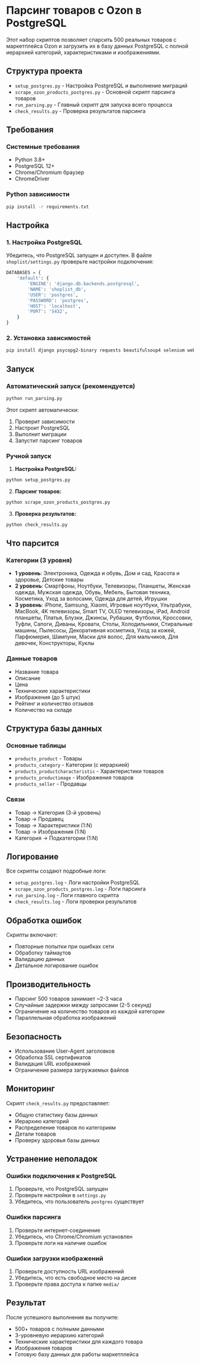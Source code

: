 # Парсинг товаров с Ozon в PostgreSQL

Этот набор скриптов позволяет спарсить 500 реальных товаров с маркетплейса Ozon и загрузить их в базу данных PostgreSQL с полной иерархией категорий, характеристиками и изображениями.

## Структура проекта

- `setup_postgres.py` - Настройка PostgreSQL и выполнение миграций
- `scrape_ozon_products_postgres.py` - Основной скрипт парсинга товаров
- `run_parsing.py` - Главный скрипт для запуска всего процесса
- `check_results.py` - Проверка результатов парсинга

## Требования

### Системные требования
- Python 3.8+
- PostgreSQL 12+
- Chrome/Chromium браузер
- ChromeDriver

### Python зависимости
```bash
pip install -r requirements.txt
```

## Настройка

### 1. Настройка PostgreSQL

Убедитесь, что PostgreSQL запущен и доступен. В файле `shoplist/settings.py` проверьте настройки подключения:

```python
DATABASES = {
    'default': {
        'ENGINE': 'django.db.backends.postgresql',
        'NAME': 'shoplist_db',
        'USER': 'postgres',
        'PASSWORD': 'postgres',
        'HOST': 'localhost',
        'PORT': '5432',
    }
}
```

### 2. Установка зависимостей

```bash
pip install django psycopg2-binary requests beautifulsoup4 selenium webdriver-manager
```

## Запуск

### Автоматический запуск (рекомендуется)

```bash
python run_parsing.py
```

Этот скрипт автоматически:
1. Проверит зависимости
2. Настроит PostgreSQL
3. Выполнит миграции
4. Запустит парсинг товаров

### Ручной запуск

1. **Настройка PostgreSQL:**
```bash
python setup_postgres.py
```

2. **Парсинг товаров:**
```bash
python scrape_ozon_products_postgres.py
```

3. **Проверка результатов:**
```bash
python check_results.py
```

## Что парсится

### Категории (3 уровня)
- **1 уровень**: Электроника, Одежда и обувь, Дом и сад, Красота и здоровье, Детские товары
- **2 уровень**: Смартфоны, Ноутбуки, Телевизоры, Планшеты, Женская одежда, Мужская одежда, Обувь, Мебель, Бытовая техника, Косметика, Уход за волосами, Одежда для детей, Игрушки
- **3 уровень**: iPhone, Samsung, Xiaomi, Игровые ноутбуки, Ультрабуки, MacBook, 4K телевизоры, Smart TV, OLED телевизоры, iPad, Android планшеты, Платья, Блузки, Джинсы, Рубашки, Футболки, Кроссовки, Туфли, Сапоги, Диваны, Кровати, Столы, Холодильники, Стиральные машины, Пылесосы, Декоративная косметика, Уход за кожей, Парфюмерия, Шампуни, Маски для волос, Для мальчиков, Для девочек, Конструкторы, Куклы

### Данные товаров
- Название товара
- Описание
- Цена
- Технические характеристики
- Изображения (до 5 штук)
- Рейтинг и количество отзывов
- Количество на складе

## Структура базы данных

### Основные таблицы
- `products_product` - Товары
- `products_category` - Категории (с иерархией)
- `products_productcharacteristic` - Характеристики товаров
- `products_productimage` - Изображения товаров
- `products_seller` - Продавцы

### Связи
- Товар → Категория (3-й уровень)
- Товар → Продавец
- Товар → Характеристики (1:N)
- Товар → Изображения (1:N)
- Категория → Подкатегории (1:N)

## Логирование

Все скрипты создают подробные логи:
- `setup_postgres.log` - Логи настройки PostgreSQL
- `scrape_ozon_products_postgres.log` - Логи парсинга
- `run_parsing.log` - Логи главного скрипта
- `check_results.log` - Логи проверки результатов

## Обработка ошибок

Скрипты включают:
- Повторные попытки при ошибках сети
- Обработку таймаутов
- Валидацию данных
- Детальное логирование ошибок

## Производительность

- Парсинг 500 товаров занимает ~2-3 часа
- Случайные задержки между запросами (2-5 секунд)
- Ограничение на количество товаров из каждой категории
- Параллельная обработка изображений

## Безопасность

- Использование User-Agent заголовков
- Обработка SSL сертификатов
- Валидация URL изображений
- Ограничение размера загружаемых файлов

## Мониторинг

Скрипт `check_results.py` предоставляет:
- Общую статистику базы данных
- Иерархию категорий
- Распределение товаров по категориям
- Детали товаров
- Проверку здоровья базы данных

## Устранение неполадок

### Ошибки подключения к PostgreSQL
1. Проверьте, что PostgreSQL запущен
2. Проверьте настройки в `settings.py`
3. Убедитесь, что пользователь `postgres` существует

### Ошибки парсинга
1. Проверьте интернет-соединение
2. Убедитесь, что Chrome/Chromium установлен
3. Проверьте логи на наличие ошибок

### Ошибки загрузки изображений
1. Проверьте доступность URL изображений
2. Убедитесь, что есть свободное место на диске
3. Проверьте права доступа к папке `media/`

## Результат

После успешного выполнения вы получите:
- 500+ товаров с полными данными
- 3-уровневую иерархию категорий
- Технические характеристики для каждого товара
- Изображения товаров
- Готовую базу данных для работы маркетплейса
